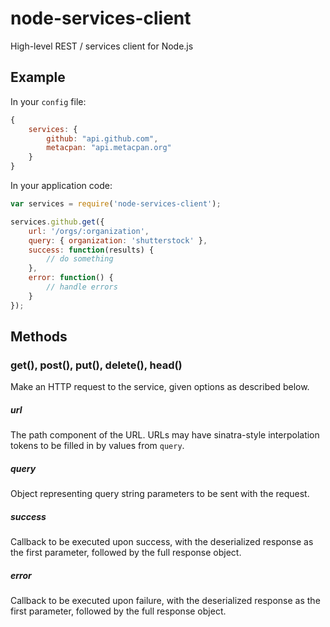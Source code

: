 # node-services-client

High-level REST / services client for Node.js

## Example

In your `config` file:

```javascript
{
	services: {
		github: "api.github.com",
		metacpan: "api.metacpan.org"
	}
}
```

In your application code:

```javascript
var services = require('node-services-client');

services.github.get({
	url: '/orgs/:organization',
	query: { organization: 'shutterstock' },
	success: function(results) {
		// do something
	},
	error: function() {
		// handle errors
	}
});
```

## Methods

### get(), post(), put(), delete(), head()

Make an HTTP request to the service, given options as described below.

##### url

The path component of the URL.  URLs may have sinatra-style interpolation tokens to be filled in by values from `query`.

##### query

Object representing query string parameters to be sent with the request.

##### success

Callback to be executed upon success, with the deserialized response as the first parameter, followed by the full response object.

##### error

Callback to be executed upon failure, with the deserialized response as the first parameter, followed by the full response object.
